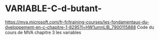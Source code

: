 # VARIABLE-C-d-butant-
https://mva.microsoft.com/fr-fr/training-courses/les-fondamentaux-du-dveloppement-en-c-chapitre-1-8295?l=HW1umnLlB_7900115888
Code du cours de MVA  chapitre 3 les  variables 
